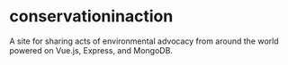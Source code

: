 # conservationinaction
A site for sharing acts of environmental advocacy from around the world powered on Vue.js, Express, and MongoDB.
